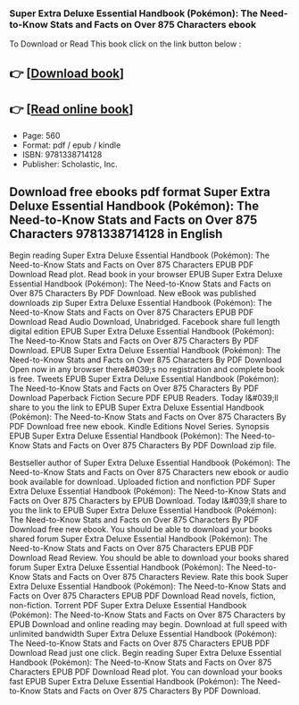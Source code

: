 ### Super Extra Deluxe Essential Handbook (Pokémon): The Need-to-Know Stats and Facts on Over 875 Characters  ebook

To Download or Read This book click on the link button below :

## 👉  [**[Download book](http://get-pdfs.com/download.php?group=book&from=github.com&id=619629&lnk=1064 "Download book")**]

## 👉  [**[Read online book](http://get-pdfs.com/download.php?group=book&from=github.com&id=619629&lnk=1064 "Read online book")**]


* Page: 560
* Format: pdf / epub / kindle
* ISBN: 9781338714128
* Publisher: Scholastic, Inc.



## Download free ebooks pdf format Super Extra Deluxe Essential Handbook (Pokémon): The Need-to-Know Stats and Facts on Over 875 Characters 9781338714128 in English


Begin reading Super Extra Deluxe Essential Handbook (Pokémon): The Need-to-Know Stats and Facts on Over 875 Characters EPUB PDF Download Read  plot. Read book in your browser EPUB Super Extra Deluxe Essential Handbook (Pokémon): The Need-to-Know Stats and Facts on Over 875 Characters By  PDF Download. New eBook was published downloads zip Super Extra Deluxe Essential Handbook (Pokémon): The Need-to-Know Stats and Facts on Over 875 Characters EPUB PDF Download Read  Audio Download, Unabridged. Facebook share full length digital edition EPUB Super Extra Deluxe Essential Handbook (Pokémon): The Need-to-Know Stats and Facts on Over 875 Characters By  PDF Download. EPUB Super Extra Deluxe Essential Handbook (Pokémon): The Need-to-Know Stats and Facts on Over 875 Characters By  PDF Download Open now in any browser there&amp;#039;s no registration and complete book is free. Tweets EPUB Super Extra Deluxe Essential Handbook (Pokémon): The Need-to-Know Stats and Facts on Over 875 Characters By  PDF Download Paperback Fiction Secure PDF EPUB Readers. Today I&amp;#039;ll share to you the link to EPUB Super Extra Deluxe Essential Handbook (Pokémon): The Need-to-Know Stats and Facts on Over 875 Characters By  PDF Download free new ebook. Kindle Editions Novel Series. Synopsis EPUB Super Extra Deluxe Essential Handbook (Pokémon): The Need-to-Know Stats and Facts on Over 875 Characters By  PDF Download zip file.

Bestseller author of Super Extra Deluxe Essential Handbook (Pokémon): The Need-to-Know Stats and Facts on Over 875 Characters new ebook or audio book available for download. Uploaded fiction and nonfiction PDF Super Extra Deluxe Essential Handbook (Pokémon): The Need-to-Know Stats and Facts on Over 875 Characters by  EPUB Download. Today I&amp;#039;ll share to you the link to EPUB Super Extra Deluxe Essential Handbook (Pokémon): The Need-to-Know Stats and Facts on Over 875 Characters By  PDF Download free new ebook. You should be able to download your books shared forum Super Extra Deluxe Essential Handbook (Pokémon): The Need-to-Know Stats and Facts on Over 875 Characters EPUB PDF Download Read  Review. You should be able to download your books shared forum Super Extra Deluxe Essential Handbook (Pokémon): The Need-to-Know Stats and Facts on Over 875 Characters Review. Rate this book Super Extra Deluxe Essential Handbook (Pokémon): The Need-to-Know Stats and Facts on Over 875 Characters EPUB PDF Download Read  novels, fiction, non-fiction. Torrent PDF Super Extra Deluxe Essential Handbook (Pokémon): The Need-to-Know Stats and Facts on Over 875 Characters by  EPUB Download and online reading may begin. Download at full speed with unlimited bandwidth Super Extra Deluxe Essential Handbook (Pokémon): The Need-to-Know Stats and Facts on Over 875 Characters EPUB PDF Download Read  just one click. Begin reading Super Extra Deluxe Essential Handbook (Pokémon): The Need-to-Know Stats and Facts on Over 875 Characters EPUB PDF Download Read  plot. You can download your books fast EPUB Super Extra Deluxe Essential Handbook (Pokémon): The Need-to-Know Stats and Facts on Over 875 Characters By  PDF Download.





